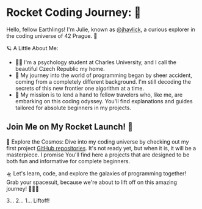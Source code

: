 # Rocket Coding Journey: 🚀

Hello, fellow Earthlings! I'm Julie, known as [@jhavlick](https://github.com/jhavlick), a curious explorer in the coding universe of 42 Prague. 🌌

🪐 A Little About Me:

- 👩‍🚀 I'm a psychology student at Charles University, and I call the beautiful Czech Republic my home.
- 🌟 My journey into the world of programming began by sheer accident, coming from a completely different background. I'm still decoding the secrets of this new frontier one algorithm at a time.
- 🚀 My mission is to lend a hand to fellow travelers who, like me, are embarking on this coding odyssey. You'll find explanations and guides tailored for absolute beginners in my projects.

## Join Me on My Rocket Launch! 🚀

🚁 Explore the Cosmos: Dive into my coding universe by checking out my first project [GitHub repositories](https://github.com/jhavlick/libft). It's not ready yet, but when it is, it will be a masterpiece. I promise
You'll find here a projects that are designed to be both fun and informative for complete beginners.

🛸 Let's learn, code, and explore the galaxies of programming together! Grab your spacesuit, because we're about to lift off on this amazing journey! 🌌🚀🌠

3... 2... 1... Liftoff!

